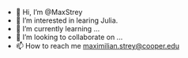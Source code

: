 - 👋 Hi, I’m @MaxStrey
- 👀 I’m interested in learing Julia.
- 🌱 I’m currently learning ...
- 💞️ I’m looking to collaborate on ...
- 📫 How to reach me maximilian.strey@cooper.edu

<!---
MaxStrey/MaxStrey is a ✨ special ✨ repository because its `README.md` (this file) appears on your GitHub profile.
You can click the Preview link to take a look at your changes.
--->
